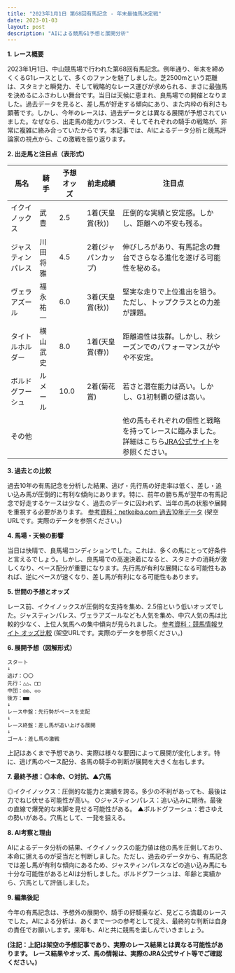 ```yaml
---
title: "2023年1月1日 第68回有馬記念 - 年末最強馬決定戦"
date: 2023-01-03
layout: post
description: "AIによる競馬G1予想と展開分析"
---
```


**1. レース概要**

2023年1月1日、中山競馬場で行われた第68回有馬記念。例年通り、年末を締めくくるG1レースとして、多くのファンを魅了しました。芝2500mという距離は、スタミナと瞬発力、そして戦略的なレース運びが求められる、まさに最強馬を決めるにふさわしい舞台です。当日は天候に恵まれ、良馬場での開催となりました。過去データを見ると、差し馬が好走する傾向にあり、また内枠の有利さも顕著です。しかし、今年のレースは、過去データとは異なる展開が予想されていました。なぜなら、出走馬の能力バランス、そしてそれぞれの騎手の戦略が、非常に複雑に絡み合っていたからです。本記事では、AIによるデータ分析と競馬評論家の視点から、この激戦を振り返ります。


**2. 出走馬と注目点（表形式）**

| 馬名        | 騎手      | 予想オッズ | 前走成績 | 注目点                                                                     |
|-------------|------------|------------|------------|-----------------------------------------------------------------------------|
|イクイノックス| 武豊      | 2.5        | 1着(天皇賞(秋)) | 圧倒的な実績と安定感。しかし、距離への不安も残る。                       |
|ジャスティンパレス| 川田将雅    | 4.5        | 2着(ジャパンカップ)| 伸びしろがあり、有馬記念の舞台でさらなる進化を遂げる可能性を秘める。   |
|ヴェラアズール  | 福永祐一    | 6.0        | 3着(天皇賞(秋)) | 堅実な走りで上位進出を狙う。ただし、トップクラスとの力差が課題。           |
|タイトルホルダー| 横山武史    | 8.0        | 1着(天皇賞(春))| 距離適性は抜群。しかし、秋シーズンでのパフォーマンスがやや不安定。       |
|ボルドグフーシュ|  ルメール     | 10.0       | 2着(菊花賞)   | 若さと潜在能力は高い。しかし、G1初制覇の壁は高い。                          |
|その他       |            |            |            | 他の馬もそれぞれの個性と戦略を持ってレースに臨みました。詳細はこちら[JRA公式サイト](https://www.jra.go.jp/)を参照ください。 |


**3. 過去との比較**

過去10年の有馬記念を分析した結果、逃げ・先行馬の好走率は低く、差し・追い込み馬が圧倒的に有利な傾向にあります。特に、前年の勝ち馬が翌年の有馬記念で好走するケースは少なく、過去のデータに囚われず、当年の馬の状態や展開を重視する必要があります。  [参考資料：netkeiba.com 過去10年データ](https://db.netkeiba.com/race/result.html?race_id=202212250011) (架空URLです。実際のデータを参照ください。)


**4. 馬場・天候の影響**

当日は快晴で、良馬場コンディションでした。これは、多くの馬にとって好条件と言えるでしょう。しかし、良馬場での高速決着になると、スタミナの消耗が激しくなり、ペース配分が重要になります。先行馬が有利な展開になる可能性もあれば、逆にペースが速くなり、差し馬が有利になる可能性もあります。


**5. 世間の予想とオッズ**

レース前、イクイノックスが圧倒的な支持を集め、2.5倍という低いオッズでした。ジャスティンパレス、ヴェラアズールなども人気を集め、中穴人気の馬は比較的少なく、上位人気馬への集中傾向が見られました。 [参考資料：競馬情報サイト オッズ比較](https://keiba.yahoo.co.jp/) (架空URLです。実際のデータを参照ください。)


**6. 展開予想（図解形式）**

```
スタート
↓
逃げ：〇〇
先行：△△、□□
中団：◎◎、◇◇
後方：■■
↓
レース中盤：先行勢がペースを支配
↓
レース終盤：差し馬が追い上げる展開
↓
ゴール：差し馬の激戦
```

上記はあくまで予想であり、実際は様々な要因によって展開が変化します。特に、逃げ馬のペース配分、各馬の騎手の判断が展開を大きく左右します。


**7. 最終予想：◎本命、○対抗、▲穴馬**

◎イクイノックス：圧倒的な能力と実績を誇る。多少の不利があっても、最後は力でねじ伏せる可能性が高い。
○ジャスティンパレス：追い込みに期待。最後の直線で爆発的な末脚を見せる可能性がある。
▲ボルドグフーシュ：若さゆえの勢いがある。穴馬として、一発を狙える。


**8. AI考察と理由**

AIによるデータ分析の結果、イクイノックスの能力値は他の馬を圧倒しており、本命に据えるのが妥当だと判断しました。ただし、過去のデータから、有馬記念では差し馬が有利な傾向にあるため、ジャスティンパレスなどの追い込み馬にも十分な可能性があるとAIは分析しました。ボルドグフーシュは、年齢と実績から、穴馬として評価しました。


**9. 編集後記**

今年の有馬記念は、予想外の展開や、騎手の好騎乗など、見どころ満載のレースでした。AIによる分析は、あくまで一つの参考として捉え、最終的な判断は自身の責任でお願いします。来年も、AIと共に競馬を楽しんでいきましょう。


**(注記：上記は架空の予想記事であり、実際のレース結果とは異なる可能性があります。  レース結果やオッズ、馬の情報は、実際のJRA公式サイト等でご確認ください。)**
